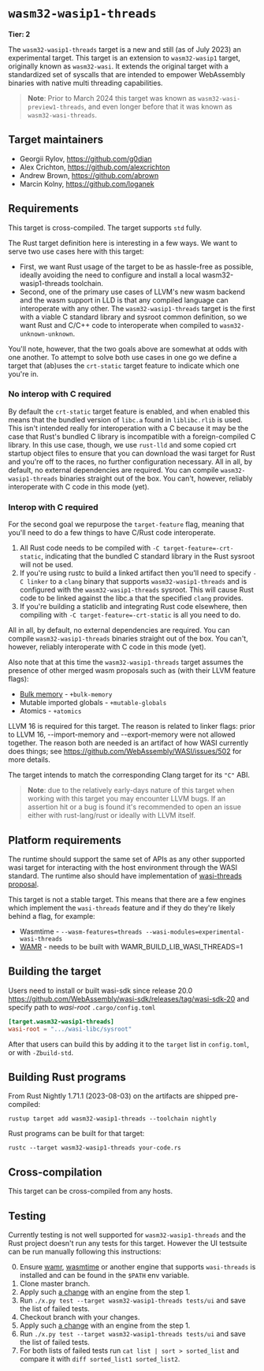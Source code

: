 # `wasm32-wasip1-threads`

**Tier: 2**

The `wasm32-wasip1-threads` target is a new and still (as of July 2023) an
experimental target. This target is an extension to `wasm32-wasip1` target,
originally known as `wasm32-wasi`. It extends the original target with a
standardized set of syscalls that are intended to empower WebAssembly binaries
with native multi threading capabilities.

> **Note**: Prior to March 2024 this target was known as
> `wasm32-wasi-preview1-threads`, and even longer before that it was known as
> `wasm32-wasi-threads`.

[wasi-threads]: https://github.com/WebAssembly/wasi-threads
[threads]: https://github.com/WebAssembly/threads


## Target maintainers

- Georgii Rylov, https://github.com/g0djan
- Alex Crichton, https://github.com/alexcrichton
- Andrew Brown, https://github.com/abrown
- Marcin Kolny, https://github.com/loganek

## Requirements

This target is cross-compiled. The target supports `std` fully.

The Rust target definition here is interesting in a few ways. We want to
serve two use cases here with this target:
* First, we want Rust usage of the target to be as hassle-free as possible,
  ideally avoiding the need to configure and install a local wasm32-wasip1-threads
  toolchain.
* Second, one of the primary use cases of LLVM's new wasm backend and the
  wasm support in LLD is that any compiled language can interoperate with
  any other. The `wasm32-wasip1-threads` target is the first with a viable C
  standard library and sysroot common definition, so we want Rust and C/C++
  code to interoperate when compiled to `wasm32-unknown-unknown`.


You'll note, however, that the two goals above are somewhat at odds with one
another. To attempt to solve both use cases in one go we define a target
that (ab)uses the `crt-static` target feature to indicate which one you're
in.
### No interop with C required
By default the `crt-static` target feature is enabled, and when enabled
this means that the bundled version of `libc.a` found in `liblibc.rlib`
is used. This isn't intended really for interoperation with a C because it
may be the case that Rust's bundled C library is incompatible with a
foreign-compiled C library. In this use case, though, we use `rust-lld` and
some copied crt startup object files to ensure that you can download the
wasi target for Rust and you're off to the races, no further configuration
necessary.
All in all, by default, no external dependencies are required. You can
compile `wasm32-wasip1-threads` binaries straight out of the box. You can't, however,
reliably interoperate with C code in this mode (yet).
### Interop with C required
For the second goal we repurpose the `target-feature` flag, meaning that
you'll need to do a few things to have C/Rust code interoperate.
1. All Rust code needs to be compiled with `-C target-feature=-crt-static`,
   indicating that the bundled C standard library in the Rust sysroot will
   not be used.
2. If you're using rustc to build a linked artifact then you'll need to
   specify `-C linker` to a `clang` binary that supports
   `wasm32-wasip1-threads` and is configured with the `wasm32-wasip1-threads` sysroot. This
   will cause Rust code to be linked against the libc.a that the specified
   `clang` provides.
3. If you're building a staticlib and integrating Rust code elsewhere, then
   compiling with `-C target-feature=-crt-static` is all you need to do.

All in all, by default, no external dependencies are required. You can
compile `wasm32-wasip1-threads` binaries straight out of the box. You can't, however,
reliably interoperate with C code in this mode (yet).


Also note that at this time the `wasm32-wasip1-threads` target assumes the
presence of other merged wasm proposals such as (with their LLVM feature flags):

* [Bulk memory] - `+bulk-memory`
* Mutable imported globals - `+mutable-globals`
* Atomics - `+atomics`

[Bulk memory]: https://github.com/WebAssembly/spec/blob/main/proposals/bulk-memory-operations/Overview.md

LLVM 16 is required for this target. The reason is related to linker flags: prior to LLVM 16, --import-memory and --export-memory were not allowed together. The reason both are needed is an artifact of how WASI currently does things; see https://github.com/WebAssembly/WASI/issues/502 for more details.

The target intends to match the corresponding Clang target for its `"C"` ABI.

> **Note**: due to the relatively early-days nature of this target when working
> with this target you may encounter LLVM bugs. If an assertion hit or a bug is
> found it's recommended to open an issue either with rust-lang/rust or ideally
> with LLVM itself.

## Platform requirements

The runtime should support the same set of APIs as any other supported wasi target for interacting with the host environment through the WASI standard. The runtime also should have implementation of [wasi-threads proposal](https://github.com/WebAssembly/wasi-threads).

This target is not a stable target. This means that there are a few engines
which implement the `wasi-threads` feature and if they do they're likely behind a
flag, for example:

* Wasmtime - `--wasm-features=threads --wasi-modules=experimental-wasi-threads`
* [WAMR](https://github.com/bytecodealliance/wasm-micro-runtime) - needs to be built with WAMR_BUILD_LIB_WASI_THREADS=1

## Building the target

Users need to install or built wasi-sdk since release 20.0
https://github.com/WebAssembly/wasi-sdk/releases/tag/wasi-sdk-20
and specify path to *wasi-root* `.cargo/config.toml`

```toml
[target.wasm32-wasip1-threads]
wasi-root = ".../wasi-libc/sysroot"
```

After that users can build this by adding it to the `target` list in
`config.toml`, or with `-Zbuild-std`.

## Building Rust programs

From Rust Nightly 1.71.1 (2023-08-03) on the artifacts are shipped pre-compiled:

```text
rustup target add wasm32-wasip1-threads --toolchain nightly
```

Rust programs can be built for that target:

```text
rustc --target wasm32-wasip1-threads your-code.rs
```

## Cross-compilation

This target can be cross-compiled from any hosts.

## Testing

Currently testing is not well supported for `wasm32-wasip1-threads` and the
Rust project doesn't run any tests for this target. However the UI testsuite can be run
manually following this instructions:

0. Ensure [wamr](https://github.com/bytecodealliance/wasm-micro-runtime), [wasmtime](https://github.com/bytecodealliance/wasmtime)
or another engine that supports `wasi-threads` is installed and can be found in the `$PATH` env variable.
1. Clone master branch.
2. Apply such [a change](https://github.com/g0djan/rust/compare/godjan/wasi-threads...g0djan:rust:godjan/wasi-run-ui-tests?expand=1) with an engine from the step 1.
3. Run `./x.py test --target wasm32-wasip1-threads tests/ui` and save the list of failed tests.
4. Checkout branch with your changes.
5. Apply such [a change](https://github.com/g0djan/rust/compare/godjan/wasi-threads...g0djan:rust:godjan/wasi-run-ui-tests?expand=1) with an engine from the step 1.
6. Run `./x.py test --target wasm32-wasip1-threads tests/ui` and save the list of failed tests.
7. For both lists of failed tests run `cat list | sort > sorted_list` and compare it with `diff sorted_list1 sorted_list2`.
